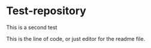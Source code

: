 # Test-repository
This is a second test

This is the line of code, or just editor for the readme file.
